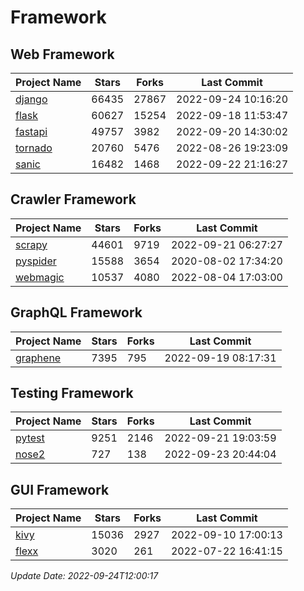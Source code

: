 # Framework

## Web Framework
| Project Name | Stars | Forks | Last Commit |
| ------------ | ----- | ----- | ----------- |
| [django](https://github.com/django/django) | 66435 | 27867 | 2022-09-24 10:16:20 |
| [flask](https://github.com/pallets/flask) | 60627 | 15254 | 2022-09-18 11:53:47 |
| [fastapi](https://github.com/tiangolo/fastapi) | 49757 | 3982 | 2022-09-20 14:30:02 |
| [tornado](https://github.com/tornadoweb/tornado) | 20760 | 5476 | 2022-08-26 19:23:09 |
| [sanic](https://github.com/sanic-org/sanic) | 16482 | 1468 | 2022-09-22 21:16:27 |

## Crawler Framework
| Project Name | Stars | Forks | Last Commit |
| ------------ | ----- | ----- | ----------- |
| [scrapy](https://github.com/scrapy/scrapy) | 44601 | 9719 | 2022-09-21 06:27:27 |
| [pyspider](https://github.com/binux/pyspider) | 15588 | 3654 | 2020-08-02 17:34:20 |
| [webmagic](https://github.com/code4craft/webmagic) | 10537 | 4080 | 2022-08-04 17:03:00 |

## GraphQL Framework
| Project Name | Stars | Forks | Last Commit |
| ------------ | ----- | ----- | ----------- |
| [graphene](https://github.com/graphql-python/graphene) | 7395 | 795 | 2022-09-19 08:17:31 |

## Testing Framework
| Project Name | Stars | Forks | Last Commit |
| ------------ | ----- | ----- | ----------- |
| [pytest](https://github.com/pytest-dev/pytest) | 9251 | 2146 | 2022-09-21 19:03:59 |
| [nose2](https://github.com/nose-devs/nose2) | 727 | 138 | 2022-09-23 20:44:04 |

## GUI Framework
| Project Name | Stars | Forks | Last Commit |
| ------------ | ----- | ----- | ----------- |
| [kivy](https://github.com/kivy/kivy) | 15036 | 2927 | 2022-09-10 17:00:13 |
| [flexx](https://github.com/flexxui/flexx) | 3020 | 261 | 2022-07-22 16:41:15 |

*Update Date: 2022-09-24T12:00:17*